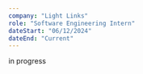 ```yaml
---
company: "Light Links"
role: "Software Engineering Intern"
dateStart: "06/12/2024"
dateEnd: "Current"
---
```


in progress
